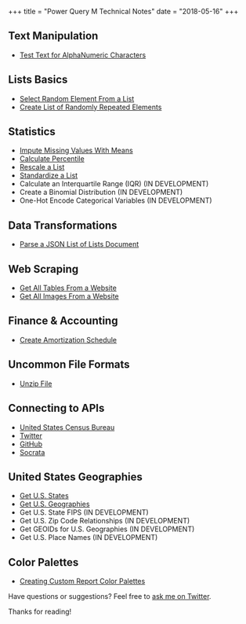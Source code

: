 +++
title = "Power Query M Technical Notes"
date = "2018-05-16"
+++

## Text Manipulation
+ [Test Text for AlphaNumeric Characters](is-alphanumeric/)

## Lists Basics
+ [Select Random Element From a List](select-random-element-from-a-list/)
+ [Create List of Randomly Repeated Elements](create-list-of-randomly-repeated-elements/)

## Statistics
+ [Impute Missing Values With Means](impute-missing-values-with-means/)
+ [Calculate Percentile](calculate-percentile)
+ [Rescale a List](rescale-a-list/)
+ [Standardize a List](standardize-a-list/)
+ Calculate an Interquartile Range (IQR) (IN DEVELOPMENT)
+ Create a Binomial Distribution (IN DEVELOPMENT)
+ One-Hot Encode Categorical Variables (IN DEVELOPMENT)

## Data Transformations
+ [Parse a JSON List of Lists Document](parse-a-json-list-of-lists-document/)

## Web Scraping
+ [Get All Tables From a Website](get-all-tables-from-a-website/)
+ [Get All Images From a Website](get-all-images-from-a-website/)

## Finance & Accounting
+ [Create Amortization Schedule](create-amortization-schedule/)

## Uncommon File Formats
+ [Unzip File](unzip-file/)

## Connecting to APIs
+ [United States Census Bureau](census/)
+ [Twitter](twitter/)
+ [GitHub](github/)
+ [Socrata](socrata/)

## United States Geographies
+ [Get U.S. States](census/get-us-states/)
+ [Get U.S. Geographies](census/get-us-geographies/)
+ Get U.S. State FIPS (IN DEVELOPMENT)
+ Get U.S. Zip Code Relationships (IN DEVELOPMENT)
+ Get GEOIDs for U.S. Geographies (IN DEVELOPMENT)
+ Get U.S. Place Names (IN DEVELOPMENT)

## Color Palettes
+ [Creating Custom Report Color Palettes](report-palette/)

Have questions or suggestions? Feel free to [ask me on Twitter](https://twitter.com/tonmcg).

Thanks for reading!